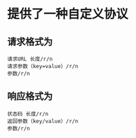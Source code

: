 # 提供了一种自定义协议

## 请求格式为
   
~~~
请求URL 长度/r/n
请求参数（key=value）/r/n
参数/r/n
~~~
   
## 响应格式为
   
~~~
状态码 长度/r/n
返回参数（key/value）/r/n
参数/r/n
~~~